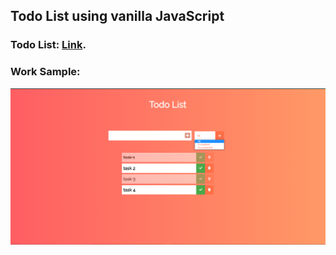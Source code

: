 ## Todo List using vanilla JavaScript

### Todo List: [Link](https://todolist-ayan.netlify.app/).

### Work Sample:

![todo-list](work-sample/todolist1.png)
